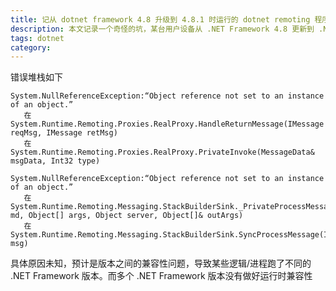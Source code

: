 ```yaml
---
title: 记从 dotnet framework 4.8 升级到 4.8.1 时运行的 dotnet remoting 程序出现空异常
description: 本文记录一个奇怪的坑，某台用户设备从 .NET Framework 4.8 更新到 .NET Framework 4.8.1 时，所运行的 .NET Remoting 程序出现了奇怪的空异常。且重启之后不复现
tags: dotnet
category: 
---
```


<!-- CreateTime:2024/11/05 07:11:44 -->

<!-- 发布 -->
<!-- 博客 -->

错误堆栈如下

```
System.NullReferenceException:“Object reference not set to an instance of an object.”
   在 System.Runtime.Remoting.Proxies.RealProxy.HandleReturnMessage(IMessage reqMsg, IMessage retMsg)
   在 System.Runtime.Remoting.Proxies.RealProxy.PrivateInvoke(MessageData& msgData, Int32 type)
```

```
System.NullReferenceException:“Object reference not set to an instance of an object.”
   在 System.Runtime.Remoting.Messaging.StackBuilderSink._PrivateProcessMessage(IntPtr md, Object[] args, Object server, Object[]& outArgs)
   在 System.Runtime.Remoting.Messaging.StackBuilderSink.SyncProcessMessage(IMessage msg)
```

具体原因未知，预计是版本之间的兼容性问题，导致某些逻辑/进程跑了不同的 .NET Framework 版本。而多个 .NET Framework 版本没有做好运行时兼容性
